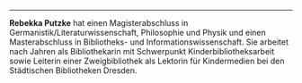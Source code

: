 ---
**Rebekka Putzke** hat einen Magisterabschluss in Germanistik/Literaturwissenschaft, Philosophie und Physik und einen Masterabschluss in Bibliotheks- und Informationswissenschaft. Sie arbeitet nach Jahren als Bibliothekarin mit Schwerpunkt Kinderbibliotheksarbeit sowie Leiterin einer Zweigbibliothek als Lektorin für Kindermedien bei den Städtischen Bibliotheken Dresden.